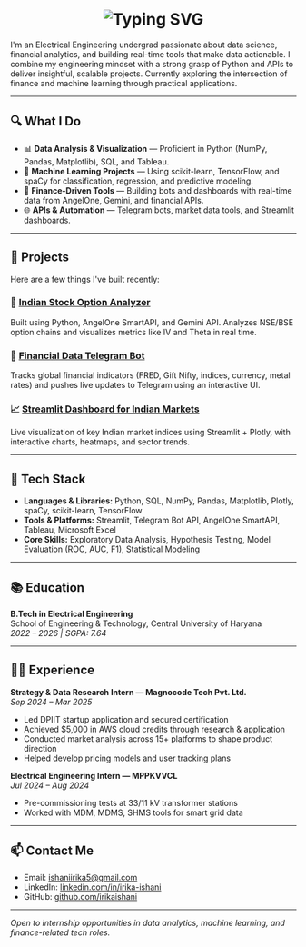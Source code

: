 <h1 align="center">
  <img src="https://readme-typing-svg.demolab.com?font=Fira+Code&size=40&pause=1000&color=F76BC5&center=true&vCenter=true&width=435&lines=Hi%2C+I+am+Irika" alt="Typing SVG" />
</h1>


I'm an Electrical Engineering undergrad passionate about data science, financial analytics, and building real-time tools that make data actionable. I combine my engineering mindset with a strong grasp of Python and APIs to deliver insightful, scalable projects. Currently exploring the intersection of finance and machine learning through practical applications.

---

## 🔍 What I Do

- 📊 **Data Analysis & Visualization** — Proficient in Python (NumPy, Pandas, Matplotlib), SQL, and Tableau.
- 🧠 **Machine Learning Projects** — Using scikit-learn, TensorFlow, and spaCy for classification, regression, and predictive modeling.
- 🧮 **Finance-Driven Tools** — Building bots and dashboards with real-time data from AngelOne, Gemini, and financial APIs.
- 🌐 **APIs & Automation** — Telegram bots, market data tools, and Streamlit dashboards.

---

## 🚀 Projects

Here are a few things I've built recently:

### 🧾 [Indian Stock Option Analyzer](https://github.com/irikaishani/stock-option-analyzer)  
Built using Python, AngelOne SmartAPI, and Gemini API. Analyzes NSE/BSE option chains and visualizes metrics like IV and Theta in real time.

### 🤖 [Financial Data Telegram Bot](https://github.com/irikaishani/finance-telegram-bot)  
Tracks global financial indicators (FRED, Gift Nifty, indices, currency, metal rates) and pushes live updates to Telegram using an interactive UI.

### 📈 [Streamlit Dashboard for Indian Markets](https://github.com/irikaishani/market-dashboard)  
Live visualization of key Indian market indices using Streamlit + Plotly, with interactive charts, heatmaps, and sector trends.

---

## 🧰 Tech Stack

- **Languages & Libraries:** Python, SQL, NumPy, Pandas, Matplotlib, Plotly, spaCy, scikit-learn, TensorFlow  
- **Tools & Platforms:** Streamlit, Telegram Bot API, AngelOne SmartAPI, Tableau, Microsoft Excel  
- **Core Skills:** Exploratory Data Analysis, Hypothesis Testing, Model Evaluation (ROC, AUC, F1), Statistical Modeling

---

## 📚 Education

**B.Tech in Electrical Engineering**  
School of Engineering & Technology, Central University of Haryana  
*2022 – 2026 | SGPA: 7.64*

---

## 🧑‍💻 Experience

**Strategy & Data Research Intern — Magnocode Tech Pvt. Ltd.**  
*Sep 2024 – Mar 2025*  
- Led DPIIT startup application and secured certification  
- Achieved $5,000 in AWS cloud credits through research & application  
- Conducted market analysis across 15+ platforms to shape product direction  
- Helped develop pricing models and user tracking plans

**Electrical Engineering Intern — MPPKVVCL**  
*Jul 2024 – Aug 2024*  
- Pre-commissioning tests at 33/11 kV transformer stations  
- Worked with MDM, MDMS, SHMS tools for smart grid data

---

## 📫 Contact Me

- Email: [ishaniirika5@gmail.com](mailto:ishaniirika5@gmail.com)  
- LinkedIn: [linkedin.com/in/irika-ishani](https://linkedin.com/in/irika-ishani-828267307)  
- GitHub: [github.com/irikaishani](https://github.com/irikaishani)

---

*Open to internship opportunities in data analytics, machine learning, and finance-related tech roles.*
